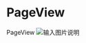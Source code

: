 # PageView
PageView
![输入图片说明](https://gitee.com/uploads/images/2017/1115/224601_9f9ccc64_1605829.png "屏幕快照 2017-11-15 下午10.44.50.png")